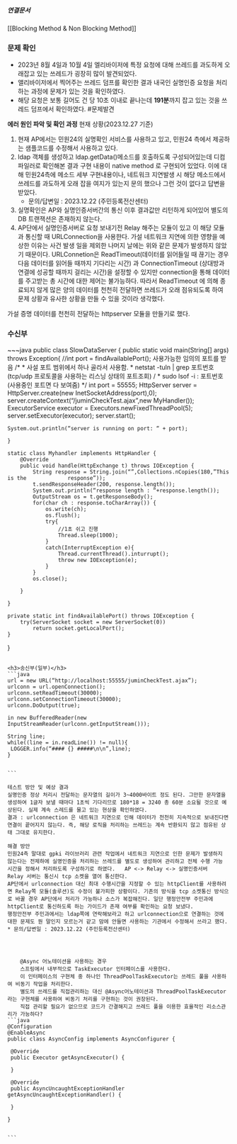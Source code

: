 
##### 연결문서
[[Blocking Method & Non Blocking Method]]

### 문제 확인
*  2023년 8월 4일과 10월 4일 엘리바이저에 특정 요청에 대해 쓰레드를 과도하게 오래잡고 있는 쓰레드가 굉장히 많이 발견되었다.
* 앨리바이저에서 찍어주는 쓰레드 덤프를 확인한 결과 내국인 실명인증 요청을 처리하는 과정에 문제가 있는 것을 확인하였다. 
* 해당 요청은 보통 길어도 건 당 10초 이내로 끝나는데 **191분**까지 잡고 있는 것을 쓰레드 덤프에서 확인하였다.
#문제발견

**에러 원인 파악 및 확인 과정**
현재 상황(2023.12.27 기준)
1. 현재 AP에서는 민원24의 실명확인 서비스를 사용하고 있고, 민원24 측에서 제공하는 샘플코드를 수정해서 사용하고 있다. 
2. ldap 객체를 생성하고 ldap.getData()메소드를 호출하도록 구성되어있는데 디컴파일러로 확인해본 결과 구현 내용이 native method 로 구현되어 있었다. 이에 대해 민원24측에 메소드 세부 구현내용이나, 네트워크 지연발생 시 해당 메소드에서 쓰레드를 과도하게 오래 잡을 여지가 있는지 문의 했으나 그런 것이 없다고 답변을 받았다. 
   * 문의/답변일 : 2023.12.22 (주민등록전산센터) 
3. 실명확인은 AP와 실명인증서버간의 통신 이후 결과값만 리턴하게 되어있어 별도의 DB 트랜잭션은 존재하지 않는다. 
4. AP단에서 실명인증서버로 요청 보내기전 Relay 해주는 모듈이 있고 이 해당 모듈과 통신할 때 URLConnection을 사용한다. 
가설
네트워크 지연에 의한 영향을 예상한 이유는 사건 발생 일을 제외한 나머지 날에는 위와 같은 문제가 발생하지 않았기 때문이다. 
URLConnetion은 ReadTimeout(데이터를 읽어들일 때 끊기는 경우 다음 데이터를 읽어들 때까지 기다리는 시간) 과 ConnectionTimeout (상대방과 연결에 성공할 때까지 걸리는 시간)을 설정할 수 있지만 connection을 통해 데이터를 주고받는 총 시간에 대한 제어는 불가능하다. 
따라서 ReadTimeout 에 의해 종료되지 않게 많은 양의 데이터를 천천히 전달하면 쓰레드가 오래 점유되도록 하여 문제 상황과 유사한 상황을 만들 수 있을 것이라 생각했다. 

가설 증명
데이터를 천천히 전달하는 httpserver 모듈을 만들기로 했다.

<h3>수신부</h3>
~~~java
public class SlowDataServer {
	public static void main(String[] args) throws Exception{
	//int port = findAvailablePort(); 사용가능한 임의의 포트를 받음
	/*
	 * 사설 포트 범위에서 하나 골라서 사용함.   
	 * netstat -tuln | grep 포트번호(tcp/udp 프로토콜을 사용하는 리스닝 상태의 포트조회) /         * sudo lsof -i : 포트번호 (사용중인 포트면 다 보여줌)
	 */
	int port = 55555; 
	HttpServer server = HttpServer.create(new InetSocketAddress(port),0);
	server.createContext(“/juminCheckTest.ajax”,new MyHandler());
	ExecutorService executor = Executors.newFixedThreadPool(5);
	server.setExecutor(executor);
	server.start();
	
	System.out.println(“server is running on port: “ + port);
	
	}

	static class Myhandler implements HttpHandler {
		@Override
		public void handle(HttpExchange t) throws IOException {
			String response = String.join(“”,Collections.nCopies(180,”This is the             response”));
			t.sendResponseHeader(200, response.length());
			System.out.println(“response length : “+response.length());
			OutputStream os = t.getResponseBody();
			for(char ch : response.toCharArray()) {
				os.write(ch);
				os.flush();
				try{
					//1초 쉬고 진행 
					Thread.sleep(1000);
				}
				catch(InterruptException e){
					Thread.currentThread().inturrupt();
					throw new IOException(e);
				}
			}
			os.close();
		
		}

	}

	private static int findAvailablePort() throws IOException {
		try(ServerSocket socket = new ServerSocket(0))
			return socket.getLocalPort();
	}

}


~~~

<h3>송신부(일부)</h3>
```java
url = new URL(“http://localhost:55555/juminCheckTest.ajax”);
urlconn = url.openConnection();
urlconn.setReadTimeout(30000);
urlconn.setConnectionTimeout(30000);
urlconn.DoOutput(true);

in new BufferedReader(new InputStreamReader(urlconn.getInputStream()));

String line;
while((line = in.readLine()) != null){
 LOGGER.info(“#### {} #####\n\n”,line);
}


```

테스트 방안 및 예상 결과 
실명인증 정상 처리시 전달하는 문자열의 길이가 3~4000바이트 정도 된다. 그만한 문자열을 생성하여 1글자 보낼 때마다 1초씩 기다리므로 180*18 = 3240 총 60분 소요될 것으로 예상된다. 실제 계속 스레드를 물고 있는 현상을 확인하였다. 
결과 : urlconnection 은 네트워크 지연으로 인해 데이터가 천천히 지속적으로 보내진다면 연결이 끝어지지 않는다. 즉, 해당 로직을 처리하는 쓰레드는 계속 반환되지 않고 점유된 상태 그대로 유지한다. 

해결 방안 
민원24측 말대로 gpki 라이브러리 관련 작업에서 네트워크 지연으로 인한 문제가 발생하지 않는다는 전제하에 실명인증을 처리하는 쓰레드를 별도로 생성하여 관리하고 전체 수행 가능 시간을 정해서 처리하도록 구성하기로 하였다.   AP <-> Relay <-> 실명인증서버  
Relay 서버는 통신시 tcp 소켓을 열어 통신한다. 
AP단에서 urlconnection 대신 최대 수행시간을 지정할 수 있는 httpClient를 사용하려면 Relay쪽 모듈(솔루션)도 수정이 불가피한 상황이다. 기존의 방식을 tcp 소켓통신 방식으로 바꿀 경우 AP단에서 처리가 가능하나 소스가 복잡해진다. 일단 행정안전부 주민과에 httpClient로 통신하도록 하는 가이드가 존재 여부를 확인하는 요청 보냈다.
행정안전부 주민과에서는 ldap쪽에 연락해보라고 하고 urlconnection으로 연결하는 것에 대한 문제도 뭔 말인지 모르는거 같고 맘에 안들면 사용하는 기관에서 수정해서 쓰라고 했다. 
* 문의/답변일 : 2023.12.22 (주민등록전산센터) 




	@Async 어노테이션을 사용하는 경우
	스프링에서 내부적으로 TaskExecutor 인터페이스를 사용한다. 
	이 인터페이스의 구현체 중 하나인 ThreadPoolTaskExecutor는 쓰레드 풀을 사용하여 비동기 작업을 처리한다. 
	별도의 쓰레드를 직접관리하는 대신 @Async어노테이션과 ThreadPoolTaskExecutor라는 구현체를 사용하여 비동기 처리를 구현하는 것이 권장된다. 
	직접 관리할 필요가 없으므로 코드가 간결해지고 쓰레드 풀을 이용한 효율적인 리소스관리가 가능하다? 
```java
@Configuration
@EnableAsync
public class AsyncConfig implements AsyncConfigurer {

 @Override
 public Executor getAsyncExecutor() {
 
 }

 @Override
 public AsyncUncaughtExceptionHandler getAsyncUncaughtExceptionHandler() {
 
 }

}


```